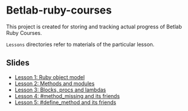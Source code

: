 # Betlab-ruby-courses
This project is created for storing and tracking actual progress of Betlab Ruby Courses.

`Lessons` directories refer to materials of the particular lesson.

## Slides
- [Lesson 1: Ruby object model](http://www.slideshare.net/korvinua/dynamic-ruby-lesson-1-object-model)
- [Lesson 2: Methods and modules](http://www.slideshare.net/korvinua/dynamic-ruby-lesson-2-methods-and-modules)
- [Lesson 3: Blocks, procs and lambdas](http://www.slideshare.net/korvinua/dynamic-ruby-lesson-3-blocks-procs-and-lambdas)
- [Lesson 4: #method_missing and its friends](http://www.slideshare.net/korvinua/dynamic-ruby-lesson-4-methodmissing-and-its-friends)
- [Lesson 5: #define_method and its friends](www.slideshare.net/korvinua/dynamic-ruby-lesson-5-definemethod-and-its-friends)
